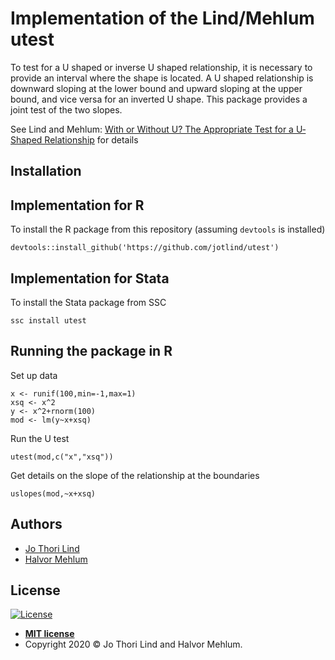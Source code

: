 # Implementation of the Lind/Mehlum utest

To test for a U shaped or inverse U shaped relationship, it is necessary to provide an interval where the shape is located. A U shaped relationship is downward sloping at the lower bound and upward sloping at the upper bound, and vice versa for an inverted U shape. This package provides a joint test of the two slopes.

See Lind and Mehlum: [With or Without U? The Appropriate Test for a U‐Shaped Relationship](https://doi.org/10.1111/j.1468-0084.2009.00569.x) for details

## Installation

## Implementation for R

To install the R package from this repository (assuming `devtools` is installed)
```
devtools::install_github('https://github.com/jotlind/utest')
```

## Implementation for Stata
To install the Stata package from SSC
```
ssc install utest
```

## Running the package in R

Set up data
```
x <- runif(100,min=-1,max=1)
xsq <- x^2
y <- x^2+rnorm(100)
mod <- lm(y~x+xsq)
```

Run the U test
```
utest(mod,c("x","xsq"))
```

Get details on the slope of the relationship at the boundaries
```
uslopes(mod,~x+xsq)
```

## Authors

- [Jo Thori Lind](mailto:j.t.lind@econ.uio.no)
- [Halvor Mehlum](mailto:halvor.mehlum@econ.uio.no)


## License
[![License](http://img.shields.io/:license-mit-blue.svg?style=flat-square)](http://badges.mit-license.org)

- **[MIT license](http://opensource.org/licenses/mit-license.php)**
- Copyright 2020 © Jo Thori Lind and Halvor Mehlum.
